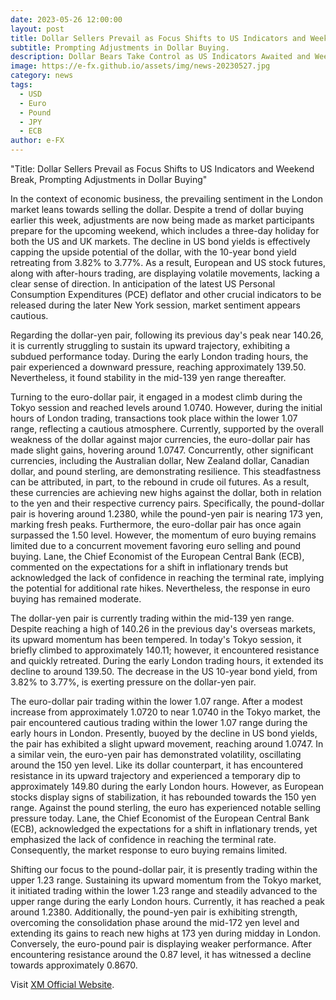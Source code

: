 ```yaml
---
date: 2023-05-26 12:00:00
layout: post
title: Dollar Sellers Prevail as Focus Shifts to US Indicators and Weekend Break
subtitle: Prompting Adjustments in Dollar Buying.
description: Dollar Bears Take Control as US Indicators Awaited and Weekend Approaches, Prompting Adjustments to Dollar Buying This Week.
image: https://e-fx.github.io/assets/img/news-20230527.jpg
category: news
tags:
  - USD
  - Euro
  - Pound
  - JPY
  - ECB
author: e-FX
---
```


"Title: Dollar Sellers Prevail as Focus Shifts to US Indicators and Weekend Break, Prompting Adjustments in Dollar Buying"

In the context of economic business, the prevailing sentiment in the London market leans towards selling the dollar. Despite a trend of dollar buying earlier this week, adjustments are now being made as market participants prepare for the upcoming weekend, which includes a three-day holiday for both the US and UK markets. The decline in US bond yields is effectively capping the upside potential of the dollar, with the 10-year bond yield retreating from 3.82% to 3.77%. As a result, European and US stock futures, along with after-hours trading, are displaying volatile movements, lacking a clear sense of direction. In anticipation of the latest US Personal Consumption Expenditures (PCE) deflator and other crucial indicators to be released during the later New York session, market sentiment appears cautious.

Regarding the dollar-yen pair, following its previous day's peak near 140.26, it is currently struggling to sustain its upward trajectory, exhibiting a subdued performance today. During the early London trading hours, the pair experienced a downward pressure, reaching approximately 139.50. Nevertheless, it found stability in the mid-139 yen range thereafter.

Turning to the euro-dollar pair, it engaged in a modest climb during the Tokyo session and reached levels around 1.0740. However, during the initial hours of London trading, transactions took place within the lower 1.07 range, reflecting a cautious atmosphere. Currently, supported by the overall weakness of the dollar against major currencies, the euro-dollar pair has made slight gains, hovering around 1.0747. Concurrently, other significant currencies, including the Australian dollar, New Zealand dollar, Canadian dollar, and pound sterling, are demonstrating resilience. This steadfastness can be attributed, in part, to the rebound in crude oil futures. As a result, these currencies are achieving new highs against the dollar, both in relation to the yen and their respective currency pairs. Specifically, the pound-dollar pair is hovering around 1.2380, while the pound-yen pair is nearing 173 yen, marking fresh peaks. Furthermore, the euro-dollar pair has once again surpassed the 1.50 level. However, the momentum of euro buying remains limited due to a concurrent movement favoring euro selling and pound buying. Lane, the Chief Economist of the European Central Bank (ECB), commented on the expectations for a shift in inflationary trends but acknowledged the lack of confidence in reaching the terminal rate, implying the potential for additional rate hikes. Nevertheless, the response in euro buying has remained moderate.

The dollar-yen pair is currently trading within the mid-139 yen range. Despite reaching a high of 140.26 in the previous day's overseas markets, its upward momentum has been tempered. In today's Tokyo session, it briefly climbed to approximately 140.11; however, it encountered resistance and quickly retreated. During the early London trading hours, it extended its decline to around 139.50. The decrease in the US 10-year bond yield, from 3.82% to 3.77%, is exerting pressure on the dollar-yen pair.

The euro-dollar pair trading within the lower 1.07 range. After a modest increase from approximately 1.0720 to near 1.0740 in the Tokyo market, the pair encountered cautious trading within the lower 1.07 range during the early hours in London. Presently, buoyed by the decline in US bond yields, the pair has exhibited a slight upward movement, reaching around 1.0747. In a similar vein, the euro-yen pair has demonstrated volatility, oscillating around the 150 yen level. Like its dollar counterpart, it has encountered resistance in its upward trajectory and experienced a temporary dip to approximately 149.80 during the early London hours. However, as European stocks display signs of stabilization, it has rebounded towards the 150 yen range. Against the pound sterling, the euro has experienced notable selling pressure today. Lane, the Chief Economist of the European Central Bank (ECB), acknowledged the expectations for a shift in inflationary trends, yet emphasized the lack of confidence in reaching the terminal rate. Consequently, the market response to euro buying remains limited.

Shifting our focus to the pound-dollar pair, it is presently trading within the upper 1.23 range. Sustaining its upward momentum from the Tokyo market, it initiated trading within the lower 1.23 range and steadily advanced to the upper range during the early London hours. Currently, it has reached a peak around 1.2380. Additionally, the pound-yen pair is exhibiting strength, overcoming the consolidation phase around the mid-172 yen level and extending its gains to reach new highs at 173 yen during midday in London. Conversely, the euro-pound pair is displaying weaker performance. After encountering resistance around the 0.87 level, it has witnessed a decline towards approximately 0.8670.








Visit [XM Official Website](https://clicks.pipaffiliates.com/c?c=550036&l=en&p=0).